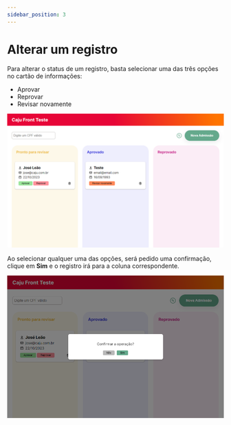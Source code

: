 ```yaml
---
sidebar_position: 3
---
```


# Alterar um registro

Para alterar o status de um registro, basta selecionar uma das três opções no cartão de informações:

- Aprovar
- Reprovar
- Revisar novamente

![Dashboard](img/dashboard.png)

Ao selecionar qualquer uma das opções, será pedido uma confirmação, clique em __Sim__ e o registro irá para a coluna correspondente.

![Dashboard](img/modal.png)